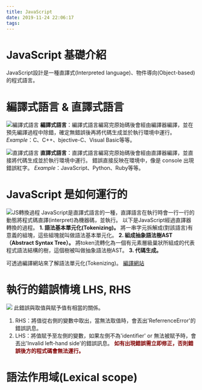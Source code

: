 ```yaml
---
title: JavaScript
date: 2019-11-24 22:06:17
tags:
---
```

<link href="all.css" rel="stylesheet"></link>

# JavaScript 基礎介紹
JavaScript設計是一種直譯式(Interpreted language)、物件導向(Object-based)的程式語言。

# 編譯式語言 & 直譯式語言
![編譯式語言](Compiled_language.png)
**編譯式語言**：編譯式語言編寫完原始碼後會經由編譯器編譯，並在預先編譯過程中除錯，確定無錯誤後再將代碼生成並於執行環境中運行。
*Example*：C、C++、bjective-C、Visual Basic等等。

![直譯式語言](Interpreted_language.png)
**直譯式語言**：直譯式語言編寫完原始碼後會經由直譯器編譯，並直接將代碼生成並於執行環境中運行。
錯誤直接反映在環境中，像是 console 出現錯誤紅字。
*Example*：JavaScript、Python、Ruby等等。

# JavaScript 是如何運行的
![JS轉換過程](JS_process.png)
JavaScript是直譯式語言的一種，直譯語言在執行時會一行一行的動態將程式碼直譯(interpret)為機器碼，並執行。
以下是JavaScript經過直譯器轉換的過程。
**1. 語法基本單元化(Tokenizing)。**
    將一串字元拆解成(對該語言)有意義的組塊，這些組塊就叫做語法基本單元化。
**2. 組成抽象語法樹AST（Abstract Syntax Tree）。**
    將token流轉化為一個有元素層級巢狀所組成的代表程式語法結構的樹，這個樹被叫做抽象語法樹AST。
**3. 代碼生成。**

可透過編譯網站來了解語法單元化(Tokenizing)。
[編譯網站](https://esprima.org/demo/parse.html#)

# 執行的錯誤情境 LHS, RHS
![](./RHS_LHS.png)
此錯誤與取值與賦予值有相當的關係。
1. RHS：將值從右側的變數中取出，當無法取值時，會丟出'ReferrenceError'的錯誤訊息。
2. LHS：將值賦予至左側的變數，如果左側不為'identifier' or 無法被賦予時，會丟出'Invalid left-hand side'的錯誤訊息。
**<font color=#800000>如有出現錯誤需立即修正，否則錯誤後方的程式碼會無法運行。</font>**

# 語法作用域(Lexical scope)
